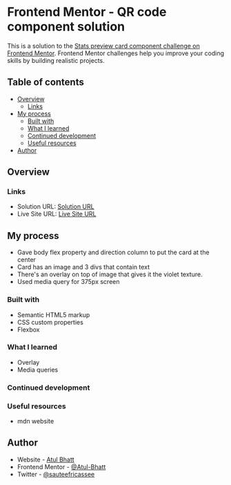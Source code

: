 # Frontend Mentor - QR code component solution

This is a solution to the [Stats preview card component challenge on Frontend Mentor](https://www.frontendmentor.io/challenges/stats-preview-card-component-8JqbgoU62). Frontend Mentor challenges help you improve your coding skills by building realistic projects. 

## Table of contents

- [Overview](#overview)
  - [Links](#links)
- [My process](#my-process)
  - [Built with](#built-with)
  - [What I learned](#what-i-learned)
  - [Continued development](#continued-development)
  - [Useful resources](#useful-resources)
- [Author](#author)

## Overview

### Links

- Solution URL: [Solution URL](https://github.com/Atul-Bhatt/qrcode)
- Live Site URL: [Live Site URL](https://atul-bhatt.github.io/stats-preview-card-component/)

## My process

- Gave body flex property and direction column to put the card at the center
- Card has an image and 3 divs that contain text
- There's an overlay on top of image that gives it the violet texture.
- Used media query for 375px screen

### Built with

- Semantic HTML5 markup
- CSS custom properties
- Flexbox

### What I learned
- Overlay
- Media queries

### Continued development

### Useful resources
- mdn website

## Author

- Website - [Atul Bhatt](https://www.your-site.com)
- Frontend Mentor - [@Atul-Bhatt](https://www.frontendmentor.io/profile/Atul-Bhatt)
- Twitter - [@sauteefricassee](https://www.twitter.com/sauteefricassee)
